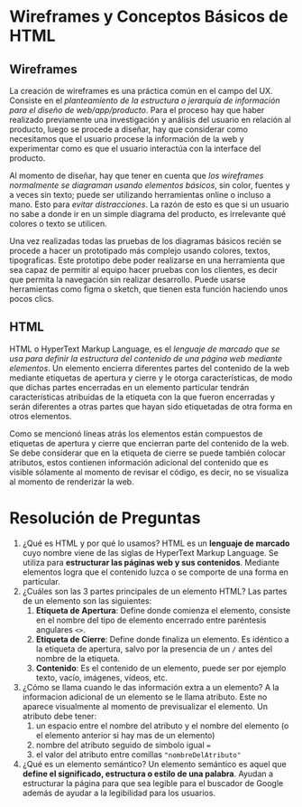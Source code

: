 # Wireframes y Conceptos Básicos de HTML
## Wireframes
La creación de wireframes es una práctica común en el campo del UX. Consiste en el *planteamiento de la estructura o jerarquía de información para el diseño de web/app/producto*. Para el proceso hay que haber realizado previamente una investigación y análisis del usuario en relación al producto, luego se procede a diseñar, hay que considerar como necesitamos que el usuario procese la información de la web y experimentar como es que el usuario interactúa con la interface del producto.  

Al momento de diseñar, hay que tener en cuenta que *los wireframes normalmente se diagraman usando elementos básicos*, sin color, fuentes y a veces sin texto; puede ser utilizando herramientas online o incluso a mano. Esto para *evitar distracciones*. La razón de esto es que si un usuario no sabe a donde ir en un simple diagrama del producto, es irrelevante qué colores o texto se utilicen. 

Una vez realizadas todas las pruebas de los diagramas básicos recién se procede a hacer un prototipado más complejo usando colores, textos, tipograficas. Este prototipo debe poder realizarse en una herramienta que sea capaz de permitir al equipo hacer pruebas con los clientes, es decir que permita la navegación sin realizar desarrollo. Puede usarse herramientas como figma o sketch, que tienen esta función haciendo unos pocos clics. 

## HTML
HTML o HyperText Markup Language, es el *lenguaje de marcado que se usa para definir la estructura del contenido de una página web mediante elementos*. Un elemento encierra diferentes partes del contenido de la web mediante etiquetas de apertura y cierre y le otorga características, de modo que dichas partes encerradas en un elemento particular tendrán características atribuidas de la etiqueta con la que fueron encerradas y serán diferentes a otras partes que hayan sido etiquetadas de otra forma en otros elementos. 

Como se mencionó líneas atrás los elementos están compuestos de etiquetas de apertura y cierre que encierran parte del contenido de la web. Se debe considerar que en la etiqueta de cierre se puede también colocar atributos, estos contienen información adicional del contenido que es visible sólamente al momento de revisar el código, es decir, no se visualiza al momento de renderizar la web. 

# Resolución de Preguntas
1. ¿Qué es HTML y por qué lo usamos?
HTML es un **lenguaje de marcado** cuyo nombre viene de las siglas de HyperText Markup Language. Se utiliza para **estructurar las páginas web y sus contenidos**. Mediante elementos logra que el contenido luzca o se comporte de una forma en particular.
2. ¿Cuáles son las 3 partes principales de un elemento HTML?
Las partes de un elemento son las siguientes:
    1. **Etiqueta de Apertura**: Define donde comienza el elemento, consiste en el nombre del tipo de elemento encerrado entre paréntesis angulares `<>`. 
    2. **Etiqueta de Cierre**: Define donde finaliza un elemento. Es idéntico a la etiqueta de apertura, salvo por la presencia de un `/` antes del nombre de la etiqueta. 
    3. **Contenido**: Es el contenido de un elemento, puede ser por ejemplo texto, vacío, imágenes, vídeos, etc.
3. ¿Cómo se llama cuando le das información extra a un elemento?
A la informacion adicional de un elemento se le llama atributo. Este no aparece visualmente al momento de previsualizar el elemento. Un atributo debe tener: 
    1. un espacio entre el nombre del atributo y el nombre del elemento (o el elemento anterior si hay mas de un elemento)
    2. nombre del atributo seguido de simbolo igual `=`
    3. el valor del atributo entre comillas `"nombreDelAtributo"`
4. ¿Qué es un elemento semántico?
Un elemento semántico es aquel que **define el significado, estructura o estilo de una palabra**. Ayudan a estructurar la página para que sea legible para el buscador de Google además de ayudar a la legibilidad para los usuarios.